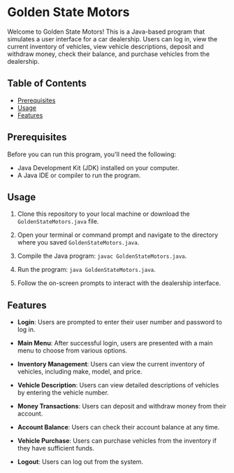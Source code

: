 # Golden State Motors

Welcome to Golden State Motors! This is a Java-based program that simulates a user interface for a car dealership. Users can log in, view the current inventory of vehicles, view vehicle descriptions, deposit and withdraw money, check their balance, and purchase vehicles from the dealership.

## Table of Contents

- [Prerequisites](#prerequisites)
- [Usage](#usage)
- [Features](#features)

## Prerequisites

Before you can run this program, you'll need the following:

- Java Development Kit (JDK) installed on your computer.
- A Java IDE or compiler to run the program.

## Usage

1. Clone this repository to your local machine or download the `GoldenStateMotors.java` file.

2. Open your terminal or command prompt and navigate to the directory where you saved `GoldenStateMotors.java`.

3. Compile the Java program: `javac GoldenStateMotors.java`.

4. Run the program: `java GoldenStateMotors.java`.

5. Follow the on-screen prompts to interact with the dealership interface.

## Features

- **Login**: Users are prompted to enter their user number and password to log in.

- **Main Menu**: After successful login, users are presented with a main menu to choose from various options.

- **Inventory Management**: Users can view the current inventory of vehicles, including make, model, and price.

- **Vehicle Description**: Users can view detailed descriptions of vehicles by entering the vehicle number.

- **Money Transactions**: Users can deposit and withdraw money from their account.

- **Account Balance**: Users can check their account balance at any time.

- **Vehicle Purchase**: Users can purchase vehicles from the inventory if they have sufficient funds.

- **Logout**: Users can log out from the system.
